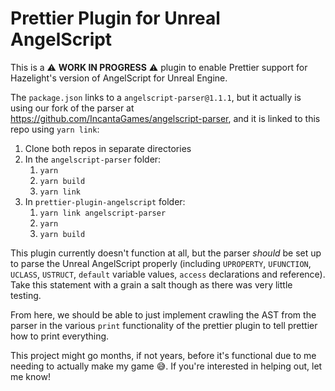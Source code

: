 # Prettier Plugin for Unreal AngelScript

This is a :warning: **WORK IN PROGRESS** :warning: plugin to enable Prettier support for Hazelight's version of AngelScript for Unreal Engine.

The `package.json` links to a `angelscript-parser@1.1.1`, but it actually is using our fork of the parser at https://github.com/IncantaGames/angelscript-parser, and it is linked to this repo using `yarn link`:

1. Clone both repos in separate directories
1. In the `angelscript-parser` folder:
    1. `yarn`
    1. `yarn build`
    1. `yarn link`
1. In `prettier-plugin-angelscript` folder:
    1. `yarn link angelscript-parser`
    1. `yarn`
    1. `yarn build`

This plugin currently doesn't function at all, but the parser *should* be set up to parse the Unreal AngelScript properly (including `UPROPERTY`, `UFUNCTION`, `UCLASS`, `USTRUCT`, `default` variable values, `access` declarations and reference). Take this statement with a grain a salt though as there was very little testing.

From here, we should be able to just implement crawling the AST from the parser in the various `print` functionality of the prettier plugin to tell prettier how to print everything.

This project might go months, if not years, before it's functional due to me needing to actually make my game 😅. If you're interested in helping out, let me know!
